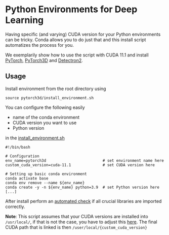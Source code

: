 # Python Environments for Deep Learning

Having specific (and varying) CUDA version for your Python environments can be tricky.
Conda allows you to do just that and this install script automatizes the process for you.

We exemplarily show how to use the script with CUDA 11.1 and install [PyTorch](https://github.com/pytorch/pytorch), [PyTorch3D](https://github.com/facebookresearch/pytorch3d) and [Detectron2](https://github.com/facebookresearch/detectron2).

## Usage

Install environment from the root directory using

```shell
source pytorch3d/install_environment.sh
```

You can configure the following easily

- name of the conda environment
- CUDA version you want to use
- Python version

in the [install_environment.sh](pytorch3d/install_environment.sh)

```shell
#!/bin/bash

# Configuration
env_name=pytorch3d                         # set environment name here
custom_cuda_version=cuda-11.1              # set CUDA version here

# Setting up basic conda environment
conda activate base
conda env remove --name ${env_name}
conda create -y -n ${env_name} python=3.9  # set Python version here
[...]
```

After install perform an [automated check](pytorch3d/environment_check.sh) if all crucial libraries are imported correctly.

**Note**:
This script assumes that your CUDA versions are installed into `/usr/local/`, if that is not the case, you have to adjust this [here](utils/activate.sh#L8).
The final CUDA path that is linked is then `/user/local/{custom_cuda_version}`
